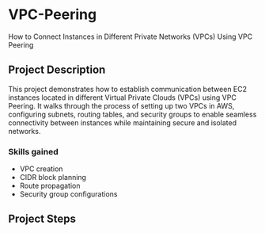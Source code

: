 # VPC-Peering
How to Connect Instances in Different Private Networks (VPCs) Using VPC Peering

## Project Description
This project demonstrates how to establish communication between EC2 instances located in different Virtual Private Clouds (VPCs) using VPC Peering. It walks through the process of setting up two VPCs in AWS, configuring subnets, routing tables, and security groups to enable seamless connectivity between instances while maintaining secure and isolated networks.

### Skills gained
- VPC creation
- CIDR block planning
- Route propagation
- Security group configurations
  
## Project Steps

